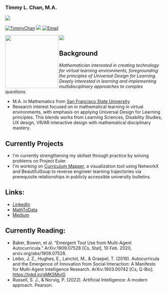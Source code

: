 ### Timmy L. Chan, M.A.
<a href="https://timmychan.github.io/euler-problemset-sage/#/"><img src="https://projecteuler.net/profile/timmychan.png" /></a>


<a href="https://github.com/TimmyChan"><img src="https://komarev.com/ghpvc/?username=TimmyChan&color=brightgreen" alt="TimmyChan" /></a>
<a href="https://github.com/TimmyChan?tab=followers"><img src="https://img.shields.io/github/followers/TimmyChan"></a>
<a href="mailto:mathtodata@gmail.com"><img src="https://img.shields.io/badge/Email-mathtodata@gmail.com-brightgreen" alt="Email" /></a>

<div>
  <img height="170" align="left" src="https://github-readme-stats.vercel.app/api?username=TimmyChan&count_private=true&include_all_commits=true" />
  <img src="https://github-readme-stats.vercel.app/api/top-langs/?username=TimmyChan&layout=compact" />
</div>

## Background
_Mathematician interested in creating technology for virtual learning environments, foregrounding the principles of Universal Design for Learning. Deeply interested in learning and implementing multidisciplinary approaches to complex questions._

- M.A. in Mathematics from [San Francisco State University](http://math.sfsu.edu/)
- Research interest focused on in mathematical learning in virtual environments, with emphasis on applying Universal Design for Learning principles. This blends works from Learning Sciences, Disability Studies, UX design, VR/AR interactive design with mathematical disciplinary mastery. 

## Currently Projects
- I'm currently strengthening my skillset through practice by solving problems on Project Euler. 
- I'm working on [Curriculum Mapper](https://www.github.com/timmychan/curriculummapper), a visualization tool using NetworkX and BeautifulSoup to reverse engineer learning trajectories via prerequisite relationships in publicly accessible university bulletins. 

## Links:
- [LinkedIn](https://www.linkedin.com/in/timmy-l-chan)
- [MathToData](https://www.mathtodata.com/)
- [Medium](https://mathtodata.medium.com/)

## Currently Reading:
- Baker, Bowen, et al. “Emergent Tool Use from Multi-Agent Autocurricula.” ArXiv:1909.07528 [Cs, Stat], 10 Feb. 2020, arxiv.org/abs/1909.07528.
- Leibo, J. Z., Hughes, E., Lanctot, M., & Graepel, T. (2019). Autocurricula and the Emergence of Innovation from Social Interaction: A Manifesto for Multi-Agent Intelligence Research. ArXiv:1903.00742 [Cs, Q-Bio]. https://lnkd.in/gMKSMyiG
- Russell, S. J., & Norvig, P. (2022). Artificial Intelligence: A modern approach. Pearson.

